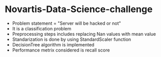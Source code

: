 # Novartis-Data-Science-challenge
* Problem statement = "Server will be hacked or not"
* It is a classification problem
* Preprocessing steps includes replacing Nan values with mean value
* Standarization is done by using StandardScaler function
* DecisionTree algorithm is implemented
* Performance metrix considered is recall score
